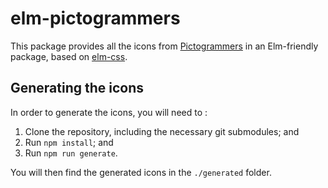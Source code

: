 # elm-pictogrammers

This package provides all the icons from [Pictogrammers](https://www.pictogrammers.com) in an Elm-friendly package, based on [elm-css](https://package.elm-lang.org/packages/rtfeldman/elm-css/latest/).

## Generating the icons

In order to generate the icons, you will need to :

1. Clone the repository, including the necessary git submodules; and
2. Run `npm install`; and
3. Run `npm run generate`.

You will then find the generated icons in the `./generated` folder.
